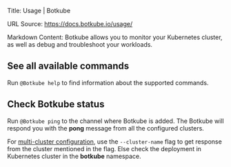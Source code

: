 Title: Usage | Botkube

URL Source: https://docs.botkube.io/usage/

Markdown Content:
Botkube allows you to monitor your Kubernetes cluster, as well as debug and troubleshoot your workloads.

See all available commands[​](#see-all-available-commands "Direct link to See all available commands")
------------------------------------------------------------------------------------------------------

Run `@Botkube help` to find information about the supported commands.

Check Botkube status[​](#check-botkube-status "Direct link to Check Botkube status")
------------------------------------------------------------------------------------

Run `@Botkube ping` to the channel where Botkube is added. The Botkube will respond you with the **pong** message from all the configured clusters.

For [multi-cluster configuration](https://docs.botkube.io/usage/executor/#specify-cluster-name), use the `--cluster-name` flag to get response from the cluster mentioned in the flag. Else check the deployment in Kubernetes cluster in the **botkube** namespace.

